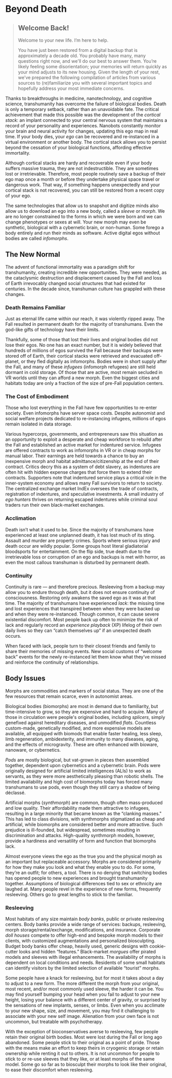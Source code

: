 # Beyond Death

<blockquote>

## Welcome Back!

Welcome to your new life. I’m here to help.

You have just been restored from a digital backup that is approximately a decade old. You probably have many, many questions right now, and we'll do our best to answer them. You’re likely feeling some disorientation; your memories will return quickly as your mind adjusts to its new housing. Given the length of your rest, we’ve prepared the following compilation of articles from various sources to (re)familiarize you with several important topics and hopefully address your most immediate concerns.

</blockquote>

Thanks to breakthroughs in medicine, nanotechnology, and cognitive science, transhumanity has overcome the failure of biological bodies. Death is only a temporary setback, rather than an unavoidable fate. The critical achievement that made this possible was the development of the _cortical stack_: an implant connected to your central nervous system that maintains a record of your personality and experiences. Nanobots constantly monitor your brain and neural activity for changes, updating this ego map in real time. If your body dies, your _ego_ can be recovered and re-instanced in a virtual environment or another body. The cortical stack allows you to persist beyond the cessation of your biological functions, affording effective immortality.

Although cortical stacks are hardy and recoverable even if your body suffers massive trauma, they are not indestructible. They are sometimes lost or irretrievable. Therefore, most people routinely save a backup of their ego map once a month or before they undertake physical space travel or dangerous work. That way, if something happens unexpectedly and your cortical stack is not recovered, you can still be restored from a recent copy of your ego.

The same technologies that allow us to snapshot and digitize minds also allow us to download an ego into a new body, called a _sleeve_ or _morph_. We are no longer constrained to the forms in which we were born and we can change phenotypes or sexes at will. Your new morph may even be synthetic, biological with a cybernetic brain, or non-human. Some forego a body entirely and run their minds as software. Active digital egos without bodies are called _infomorphs_.

## The New Normal

The advent of functional immortality was a paradigm shift for transhumanity, creating incredible new opportunities. They were needed, as the cataclysmic destruction and displacement caused by the Fall and loss of Earth irrevocably changed social structures that had existed for centuries. In the decade since, transhuman culture has grappled with these changes.

### Death Remains Familiar

Just as eternal life came within our reach, it was violently ripped away. The Fall resulted in permanent death for the majority of transhumans. Even the god-like gifts of technology have their limits.

Thankfully, some of those that lost their lives and original bodies did not lose their egos. No one has an exact number, but it is widely believed that hundreds of millions of egos survived the Fall because their backups were stored off of Earth, their cortical stacks were retrieved and evacuated off-planet, or they fled digitally as infomorphs. Bodies were in short supply after the Fall, and many of these _infugees_ (infomorph refugees) are still held dormant in cold storage. Of those that are active, most remain secluded in VR worlds until they can afford a new morph. Even the biggest cities and habitats today are only a fraction of the size of pre-Fall population centers.

### The Cost of Embodiment

Those who lost everything in the Fall have few opportunities to re-enter society. Even infomorphs have server space costs. Despite autonomist and social welfare projects dedicated to re-instancing infugees, millions of egos remain isolated in data storage.

Various hypercorps, governments, and entrepreneurs saw this situation as an opportunity to exploit a desperate and cheap workforce to rebuild after the Fall and established an active market for indentured service. Infugees are offered contracts to work as infomorphs in VR or in cheap morphs for manual labor. Their earnings are held towards a chance to buy an inexpensive morph and habitat admittance/citizenship at the end of their contract. Critics decry this as a system of debt slavery, as indentures are often hit with hidden expense charges that force them to extend their contracts. Supporters note that indentured service plays a critical role in the inner-system economy and allows many Fall survivors to return to society. The centralized exchange market IndEx oversees the trade of contracts, registration of indentures, and speculative investments. A small industry of _ego hunters_ thrives on returning escaped indentures while criminal soul traders run their own black-market exchanges.

### Acclimation

Death isn’t what it used to be. Since the majority of transhumans have experienced at least one unplanned death, it has lost much of its sting. Assault and murder are property crimes. Sports where serious injury and death occur are wildly popular. Some groups host literal gladiatorial bloodsports for entertainment. On the flip side, true death due to the irretrievable loss or corruption of an ego and backups is met with horror, as even the most callous transhuman is disturbed by permanent death.

### Continuity

Continuity is rare — and therefore precious. Resleeving from a backup may allow you to endure through death, but it does not ensure continuity of consciousness. Restoring only awakens the saved ego as it was at that time. The majority of transhumans have experienced _lack_: the missing time and lost experiences that transpired between when they were backed up and when they were re-instanced. Though common, it can cause severe existential discomfort. Most people back up often to minimize the risk of lack and regularly record an _experience playback_ (XP) lifelog of their own daily lives so they can “catch themselves up” if an unexpected death occurs.

When faced with lack, people turn to their closest friends and family to share their memories of missing events. New social customs of “welcome back” events for the newly re-instanced let them know what they’ve missed and reinforce the continuity of relationships.

## Body Issues

Morphs are commodities and markers of social status. They are one of the few resources that remain scarce, even in autonomist areas.

Biological bodies (biomorphs) are most in demand due to familiarity, but time-intensive to grow, so they are expensive and hard to acquire. Many of those in circulation were people's original bodies, including _splicers_, simply genefixed against hereditary diseases, and unmodified _flats_. Countless custom-made, genetically modified, and more expensive models are available, all equipped with biomods that enable faster healing, less sleep, limb regeneration, ambidexterity, and immunity to many diseases, aging, and the effects of microgravity. These are often enhanced with bioware, nanoware, or cybernetics.

_Pods_ are mostly biological, but vat-grown in pieces then assembled together, dependent upon cybernetics and a cybernetic brain. Pods were originally designed for artificial limited intelligences (ALIs) to work as servants, as they were more aesthetically pleasing than robotic shells. The limited availability and high cost of biomorphs today has forced many transhumans to use pods, even though they still carry a shadow of being déclassé.

Artificial morphs (_synthmorph_) are common, though often mass-produced and low quality. Their affordability made them attractive to infugees, resulting in a large minority that became known as the “clanking masses." This has led to class divisions, with synthmorphs stigmatized as cheap and artificial, while biomorphs are considered better and more attractive. Such prejudice is ill-founded, but widespread, sometimes resulting in discrimination and attacks. High-quality synthmorph models, however, provide a hardiness and versatility of form and function that biomorphs lack.

Almost everyone views the ego as the true you and the physical morph as an important but replaceable accessory. Morphs are considered primarily for how they make you look and what they enable you to do. For some, they’re an outfit; for others, a tool. There is no denying that switching bodies has opened people to new experiences and brought transhumanity together. Assumptions of biological differences tied to sex or ethnicity are laughed at. Many people revel in the experience of new forms, frequently resleeving. Others go to great lengths to stick to the familiar.

### Resleeving

Most habitats of any size maintain _body banks_, public or private resleeving centers. Body banks provide a wide range of services: backups, resleeving, morph storage/rental/exchange, modifications, and insurance. Corporate _doll houses_ compete to offer high-end and bespoke morph models to their clients, with customized augmentations and personalized biosculpting. Budget body banks offer cheap, heavily used, generic designs with cookie-cutter looks and hidden “features.” Black-market _morgues_ offer pirated models and sleeves with illegal enhancements. The availability of morphs is dependent on local conditions and needs. Residents of some small habitats can identify visitors by the limited selection of available “tourist” morphs.

Some people have a knack for resleeving, but for most it takes about a day to adjust to a new form. The more different the morph from your original, most recent, and/or most commonly used sleeve, the harder it can be. You may find yourself bumping your head when you fail to adjust to your new height, losing your balance with a different center of gravity, or surprised by the sensations of new implants, senses, or limbs. Even when you acclimate to your new shape, size, and movement, you may find it challenging to associate with your new self image. Alienation from your own face is not uncommon, but treatable with psychotherapy.

With the exception of bioconservatives averse to resleeving, few people retain their original birth bodies. Most were lost during the Fall or long ago abandoned. Some people stick to their original as a point of pride. Those with the means make an effort to keep theirs in cryogenic storage or retain ownership while renting it out to others. It is not uncommon for people to stick to or re-use sleeves that they like, or at least morphs of the same model. Some go so far as to biosculpt their morphs to look like their original, to ease their discomfort when resleeving.

